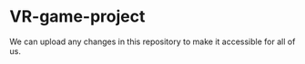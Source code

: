 # VR-game-project
We can upload any changes in this repository to make it accessible for all of us.
